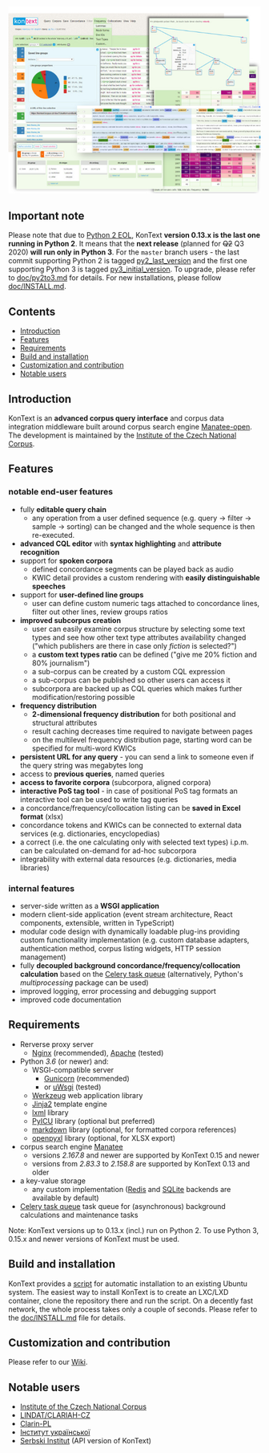 ![KonText screenshot](https://github.com/czcorpus/kontext/blob/master/doc/images/kontext-screenshot1.jpg)

## Important note

Please note that due to [Python 2 EOL](https://www.python.org/doc/sunset-python-2/), KonText **version 0.13.x is the last one running in Python 2**. It means that the **next release** (planned for <del>Q2</del> Q3 2020) **will run only in Python 3**. For the `master` branch users - the last commit supporting Python 2 is tagged [py2_last_version](https://github.com/czcorpus/kontext/releases/tag/py2_last_version) and the first one supporting Python 3 is tagged  [py3_initial_version](https://github.com/czcorpus/kontext/releases/tag/py3_initial_version). To upgrade, please refer to [doc/py2to3.md](doc/py2to3.md) for details. For new installations, please follow [doc/INSTALL.md](doc/INSTALL.md).

## Contents

* [Introduction](#introduction)
* [Features](#features)
* [Requirements](#requirements)
* [Build and installation](#build-and-installation)
* [Customization and contribution](#customization-and-contribution)
* [Notable users](#notable-users)

## Introduction

KonText is an **advanced corpus query interface** and corpus data integration middleware built around corpus search engine [Manatee-open](http://nlp.fi.muni.cz/trac/noske). The development is maintained by the [Institute of the Czech National Corpus](http://ucnk.ff.cuni.cz/).

## Features

### notable end-user features

* fully **editable query chain**
    * any operation from a user defined sequence (e.g. query -&gt; filter -&gt; sample -&gt; sorting) can be changed
    and the whole sequence is then re-executed.
* **advanced CQL editor** with **syntax highlighting** and **attribute recognition**
* support for **spoken corpora**
    * defined concordance segments can be played back as audio
    * KWIC detail provides a custom rendering with **easily distinguishable speeches**
* support for **user-defined line groups**
    * user can define custom numeric tags attached to concordance lines, filter out other lines, review groups ratios
* **improved subcorpus creation**
    * user can easily examine corpus structure by selecting some text types and see how other text type attributes
      availability changed ("which publishers are there in case only *fiction* is selected?")
    * a **custom text types ratio** can be defined ("give me 20% fiction and 80% journalism")
    * a sub-corpus can be created by a custom CQL expression
    * a sub-corpus can be published so other users can access it
    * subcorpora are backed up as CQL queries which makes further modification/restoring possible
* **frequency distribution**
    * **2-dimensional frequency distribution** for both positional and structural attributes
    * result caching decreases time required to navigate between pages
    * on the multilevel frequency distribution page, starting word can be specified for multi-word KWICs
* **persistent URL for any query** - you can send a link to someone even if the query string was megabytes long
* access to **previous queries**, named queries
* **access to favorite corpora** (subcorpora, aligned corpora)
* **interactive PoS tag tool** - in case of positional PoS tag formats an interactive tool can be used to write tag queries
* a concordance/frequency/collocation listing can be **saved in Excel format** (xlsx)
* concordance tokens and KWICs can be connected to external data services (e.g. dictionaries, encyclopedias)
* a correct (i.e. the one calculating only with selected text types) i.p.m. can be calculated on-demand for ad-hoc subcorpora
* integrability with external data resources (e.g. dictionaries, media libraries)


### internal features

* server-side written as a **WSGI application**
* modern client-side application (event stream architecture, React components, extensible, written in TypeScript)
* modular code design with dynamically loadable plug-ins providing custom functionality implementation (e.g. custom database
adapters, authentication method, corpus listing widgets, HTTP session management)
* fully **decoupled background concordance/frequency/collocation calculation** based on the
[Celery task queue](http://www.celeryproject.org/)  (alternatively, Python's *multiprocessing* package can be used)
* improved logging, error processing and debugging support
* improved code documentation


## Requirements

* Rerverse proxy server
  + [Nginx](http://nginx.org/) (recommended), [Apache](http://httpd.apache.org/) (tested)
* Python *3.6* (or newer) and:
    * WSGI-compatible server
      * [Gunicorn](http://gunicorn.org/) (recommended)
      * or [uWsgi](https://uwsgi-docs.readthedocs.io/en/latest/) (tested)
    * [Werkzeug](http://werkzeug.pocoo.org/) web application library
    * [Jinja2](https://jinja.palletsprojects.com/en/2.10.x/) template engine
    * [lxml](http://lxml.de/) library
    * [PyICU](https://pypi.python.org/pypi/PyICU) library (optional but preferred)
    * [markdown](https://pypi.python.org/pypi/Markdown) library (optional, for formatted corpora references)
    * [openpyxl](https://pythonhosted.org/openpyxl/) library (optional, for XLSX export)
* corpus search engine [Manatee](http://nlp.fi.muni.cz/trac/noske)
    * versions *2.167.8* and newer are supported by KonText 0.15 and newer
    * versions from *2.83.3* to *2.158.8* are supported by KonText 0.13 and older
* a key-value storage
    * any custom implementation ([Redis](http://redis.io/) and [SQLite](https://sqlite.org/) backends are available by default)
* [Celery task queue](http://www.celeryproject.org/) task queue for (asynchronous) background calculations and maintenance tasks

Note: KonText versions up to 0.13.x (incl.) run on Python 2. To use Python 3, 0.15.x and newer versions of KonText must be used.

## Build and installation

KonText provides a [script](scripts/install/install.py) for automatic installation
to an existing Ubuntu system. The easiest way to install KonText is to create an LXC/LXD container, clone
the repository there and run the script. On a decently fast network, the whole process takes only a couple
of seconds. Please refer to the [doc/INSTALL.md](doc/INSTALL.md) file for details.


## Customization and contribution

Please refer to our [Wiki](https://github.com/czcorpus/kontext/wiki/Development-and-customization).

## Notable users

* [Institute of the Czech National Corpus](https://kontext.korpus.cz/first_form)
* [LINDAT/CLARIAH-CZ](https://ufal.mff.cuni.cz/lindat-kontext)
* [Clarin-PL](https://kontext.clarin-pl.eu/)
* [Інститут української](https://mova.institute/kontext/first_form)
* [Serbski Institut](https://www.serbski-institut.de) (API version of KonText)
